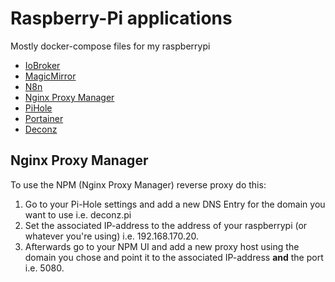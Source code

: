 # Raspberry-Pi applications

Mostly docker-compose files for my raspberrypi

 - [IoBroker](https://www.iobroker.net/#de/documentation) 
 - [MagicMirror](https://docs.magicmirror.builders/)
 - [N8n](https://docs.n8n.io/)
 - [Nginx Proxy Manager](https://nginxproxymanager.com/guide/)
 - [PiHole](https://pi-hole.net/)
 - [Portainer](https://documentation.portainer.io/)
 - [Deconz](https://github.com/marthoc/docker-deconz)



## Nginx Proxy Manager
To use the NPM (Nginx Proxy Manager) reverse proxy do this:

1. Go to your Pi-Hole settings and add a new DNS Entry for the domain you want to use 
i.e. deconz.pi
2. Set the associated IP-address to the address of your raspberrypi (or whatever you're using)
i.e. 192.168.170.20.
3. Afterwards go to your NPM UI and add a new proxy host using the domain you chose and
point it to the associated IP-address __and__ the port i.e. 5080.
